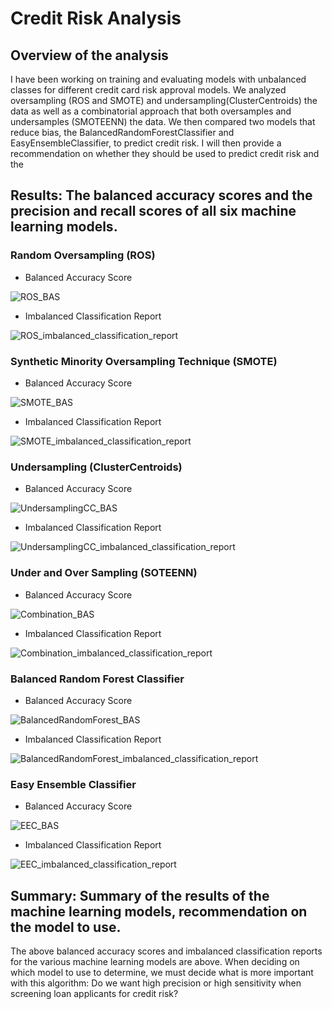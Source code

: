 # Credit Risk Analysis

## Overview of the analysis
I have been working on training and evaluating models with unbalanced classes for different credit card risk approval models. We analyzed oversampling (ROS and SMOTE) and undersampling(ClusterCentroids) the data as well as a combinatorial approach that both oversamples and undersamples (SMOTEENN) the data. We then compared two models that reduce bias, the BalancedRandomForestClassifier and EasyEnsembleClassifier, to predict credit risk. I will then provide a recommendation on whether they should be used to predict credit risk and the 

## Results: The balanced accuracy scores and the precision and recall scores of all six machine learning models. 

### Random Oversampling (ROS)

- Balanced Accuracy Score

![ROS_BAS](https://user-images.githubusercontent.com/64506842/105878480-162f4e00-5fcf-11eb-889d-cc9d9b8329f8.PNG)

- Imbalanced Classification Report

![ROS_imbalanced_classification_report](https://user-images.githubusercontent.com/64506842/105878461-14fe2100-5fcf-11eb-94dc-1abbc2147990.PNG)

### Synthetic Minority Oversampling Technique (SMOTE)

- Balanced Accuracy Score

![SMOTE_BAS](https://user-images.githubusercontent.com/64506842/105878462-14fe2100-5fcf-11eb-88b3-ed624a0dc5ea.PNG)

- Imbalanced Classification Report

![SMOTE_imbalanced_classification_report](https://user-images.githubusercontent.com/64506842/105878463-14fe2100-5fcf-11eb-9ae7-5c17489cf535.PNG)

### Undersampling (ClusterCentroids)

- Balanced Accuracy Score

![UndersamplingCC_BAS](https://user-images.githubusercontent.com/64506842/105881700-d10d1b00-5fd2-11eb-969c-b6f42a9852de.PNG)

- Imbalanced Classification Report

![UndersamplingCC_imbalanced_classification_report](https://user-images.githubusercontent.com/64506842/105881699-d10d1b00-5fd2-11eb-864d-431bc0d8e01f.PNG)

### Under and Over Sampling (SOTEENN)

- Balanced Accuracy Score

![Combination_BAS](https://user-images.githubusercontent.com/64506842/105878472-1596b780-5fcf-11eb-85ed-32e198abee1a.PNG)

- Imbalanced Classification Report

![Combination_imbalanced_classification_report](https://user-images.githubusercontent.com/64506842/105878473-1596b780-5fcf-11eb-8fc8-25b0a72fdd44.PNG)

### Balanced Random Forest Classifier

- Balanced Accuracy Score

![BalancedRandomForest_BAS](https://user-images.githubusercontent.com/64506842/105878469-1596b780-5fcf-11eb-9c7e-faa2fdfbee99.PNG)

- Imbalanced Classification Report

![BalancedRandomForest_imbalanced_classification_report](https://user-images.githubusercontent.com/64506842/105878471-1596b780-5fcf-11eb-8755-6b1fb0e51e3b.PNG)

### Easy Ensemble Classifier

- Balanced Accuracy Score

![EEC_BAS](https://user-images.githubusercontent.com/64506842/105887361-a2467300-5fd9-11eb-8a96-e8703a939e53.PNG)

- Imbalanced Classification Report

![EEC_imbalanced_classification_report](https://user-images.githubusercontent.com/64506842/105887362-a2df0980-5fd9-11eb-8c71-2a6e5521ef4f.PNG)

## Summary: Summary of the results of the machine learning models, recommendation on the model to use.

The above balanced accuracy scores and imbalanced classification reports for the various machine learning models are above. When deciding on which model to use to determine, we must decide what is more important with this algorithm: Do we want high precision or high sensitivity when screening loan applicants for credit risk?
